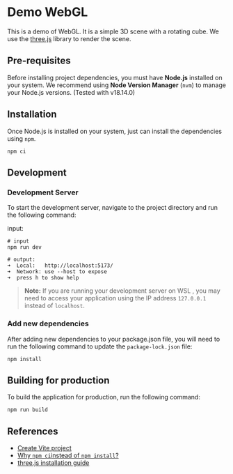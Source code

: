 # Demo WebGL

This is a demo of WebGL. It is a simple 3D scene with a rotating cube. We use the [three.js](https://threejs.org/) library to render the scene.

## Pre-requisites

Before installing project dependencies, you must have **Node.js** installed on your system. We recommend using **Node Version Manager** (`nvm`) to manage your Node.js versions. (Tested with v18.14.0)

## Installation
Once Node.js is installed on your system, just can install the dependencies using `npm`.

```shell
npm ci
```

## Development

### Development Server

To start the development server, navigate to the project directory and run the following command:

input:
```shell
# input
npm run dev
```

```shell
# output:
➜  Local:   http://localhost:5173/
➜  Network: use --host to expose
➜  press h to show help
```

> **Note:** If you are running your development server on WSL , you may need to access your application using the IP address `127.0.0.1` instead of `localhost`.

### Add new dependencies

After adding new dependencies to your package.json file, you will need to run the following command to update the `package-lock.json` file:

```shell
npm install
```

## Building for production

To build the application for production, run the following command:

```shell
npm run build
```

## References

- [Create Vite project](https://vitejs.dev/guide/#scaffolding-your-first-vite-project)
- [Why `npm ci`instead of `npm install`?](https://stackoverflow.com/questions/48524417/should-the-package-lock-json-file-be-added-to-gitignore)
- [three.js installation guide](https://threejs.org/docs/index.html#manual/en/introduction/Installation)